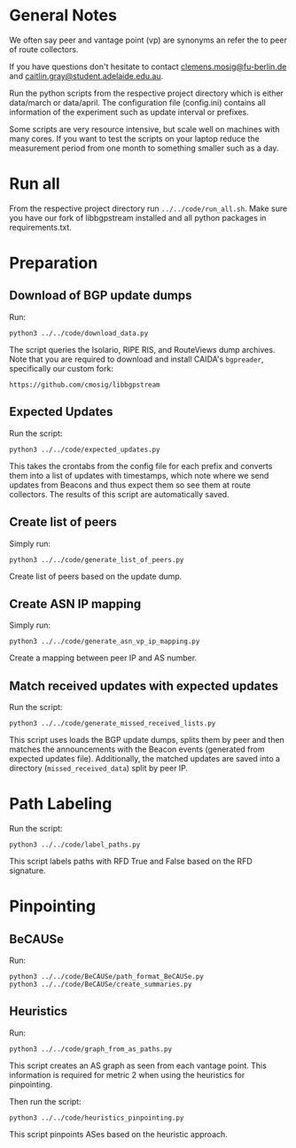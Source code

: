 # General Notes

We often say peer and vantage point (vp) are synonyms an refer the to peer of
route collectors. 

If you have questions don't hesitate to contact clemens.mosig@fu-berlin.de and
caitlin.gray@student.adelaide.edu.au.

Run the python scripts from the respective project directory which is either
data/march or data/april. The configuration file (config.ini) contains all
information of the experiment such as update interval or prefixes. 

Some scripts are very resource intensive, but scale well on machines with many
cores. If you want to test the scripts on your laptop reduce the measurement
period from one month to something smaller such as a day.

# Run all

From the respective project directory run `../../code/run_all.sh`. Make sure
you have our fork of libbgpstream installed and all python packages in
requirements.txt.

# Preparation 

## Download of BGP update dumps

Run:

    python3 ../../code/download_data.py 

The script queries the Isolario, RIPE RIS, and RouteViews dump archives. Note
that you are required to download and install CAIDA's `bgpreader`, specifically
our custom fork:

    https://github.com/cmosig/libbgpstream   

## Expected Updates

Run the script:

    python3 ../../code/expected_updates.py 

This takes the crontabs from the config file for each prefix and converts them
into a list of updates with timestamps, which note where we send updates from
Beacons and thus expect them so see them at route collectors. The results of
this script are automatically saved.

## Create list of peers 

Simply run:

    python3 ../../code/generate_list_of_peers.py 

Create list of peers based on the update dump.

## Create ASN IP mapping

Simply run:

    python3 ../../code/generate_asn_vp_ip_mapping.py

Create a mapping between peer IP and AS number.


## Match received updates with expected updates

Run the script:

    python3 ../../code/generate_missed_received_lists.py 

This script uses loads the BGP update dumps, splits them by peer and then
matches the announcements with the Beacon events (generated from expected
updates file). Additionally, the matched updates are saved into a directory
(`missed_received_data`) split by peer IP. 


# Path Labeling

Run the script:

    python3 ../../code/label_paths.py 

This script labels paths with RFD True and False based on the RFD signature.

# Pinpointing

## BeCAUSe 

Run: 

    python3 ../../code/BeCAUSe/path_format_BeCAUSe.py
    python3 ../../code/BeCAUSe/create_summaries.py


## Heuristics 

Run:

    python3 ../../code/graph_from_as_paths.py 

This script creates an AS graph as seen from each vantage point. This
information is required for metric 2 when using the heuristics for pinpointing.

Then run the script:

    python3 ../../code/heuristics_pinpointing.py

This script pinpoints ASes based on the heuristic approach. 
